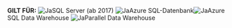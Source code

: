 <Token>**GILT FÜR:** ![Ja](media/yes.png)SQL Server (ab 2017) ![Ja](media/yes.png)Azure SQL-Datenbank![Ja](media/yes.png)Azure SQL Data Warehouse ![Ja](media/yes.png)Parallel Data Warehouse</Token>
